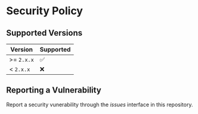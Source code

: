 # Security Policy

## Supported Versions

| Version | Supported |
| ---    | --- |
| >= `2.x.x` | :white_check_mark: |
| < `2.x.x`  | :x: |

## Reporting a Vulnerability

Report a security vunerability through the *issues* interface in this repository.
